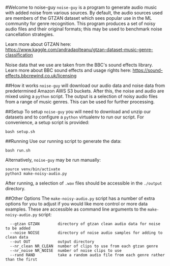 #Welcome to noise-guy
`noise-guy` is a program to generate audio music with added noise from various sources. By default, the audio sources used are members of the GTZAN dataset which sees popular use in the ML community for genre recognition. This program produces a set of noisy audio files and their original formats; this may be used to benchmark noise cancellation strategies. 

Learn more about GTZAN here: https://www.kaggle.com/andradaolteanu/gtzan-dataset-music-genre-classification

Noise data that we use are taken from the BBC's sound effects library. Learn more about BBC sound effects and usage rights here: https://sound-effects.bbcrewind.co.uk/licensing

##How it works
`noise-guy` will download our audio data and noise data from predetermined Amazon AWS S3 buckets. After this, the noise and audio are mixed using a `python` script. The output is a selection of noisy audio files from a range of music genres. This can be used for further processing.  

##Setup
To setup `noise-guy` you will need to download and unzip our datasets and to configure a `python` virtualenv to run our script. For convenience, a setup script is provided:

```commandline
bash setup.sh
```

##Running
Use our running script to generate the data:
```commandline
bash run.sh
```

Alternatively, `noise-guy` may be run manually:
```commandline
source venv/bin/activate
python3 make-noisy-audio.py
```
After running, a selection of `.wav` files should be accessible in the `./output` directory.

##Other Options
The `make-noisy-audio.py` script has a number of extra options for you to adjust if you would like more control or more data examples. These are accessible as command line arguments to the `make-noisy-audio.py` script:

```commandline
  --gtzan GTZAN        directory of gtzan clean audio data for noise to be added
  --noise NOISE        directory of noise audio samples for adding to clean data
  --out OUT            output directory
  --nr_clean NR_CLEAN  number of clips to use from each gtzan genre
  --nr_noise NR_NOISE  number of noise clips to use
  --rand RAND          take a random audio file from each genre rather than the first
```

